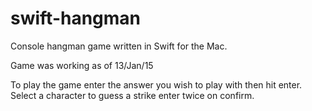 # swift-hangman
Console hangman game written in Swift for the Mac. 

Game was working as of 13/Jan/15

To play the game enter the answer you wish to play with then hit enter.
Select a character to guess a strike enter twice on confirm.
